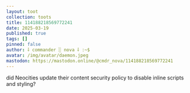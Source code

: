 ```yaml
---
layout: toot
collection: toots
title: 114188218569772241
date: 2025-03-19
published: true
tags: []
pinned: false
author: ⸸ commander ░ nova ⸸ :~$
avatar: /img/avatar/daemon.jpeg
mastodon: https://mastodon.online/@cmdr_nova/114188218569772241
---
```


did Neocities update their content security policy to disable inline scripts and styling?
